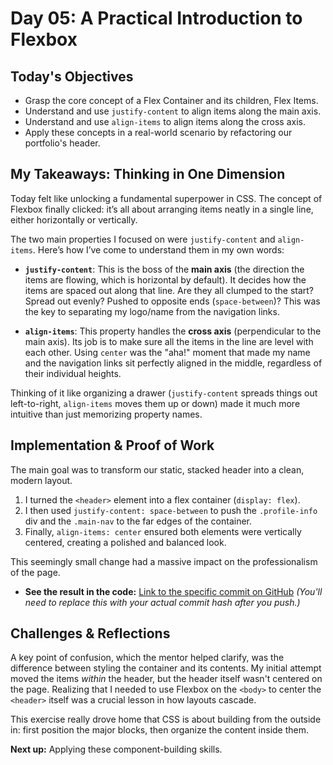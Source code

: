 # Day 05: A Practical Introduction to Flexbox

## Today's Objectives

- Grasp the core concept of a Flex Container and its children, Flex Items.
- Understand and use `justify-content` to align items along the main axis.
- Understand and use `align-items` to align items along the cross axis.
- Apply these concepts in a real-world scenario by refactoring our portfolio's header.

## My Takeaways: Thinking in One Dimension

Today felt like unlocking a fundamental superpower in CSS. The concept of Flexbox finally clicked: it’s all about arranging items neatly in a single line, either horizontally or vertically.

The two main properties I focused on were `justify-content` and `align-items`. Here’s how I’ve come to understand them in my own words:

- **`justify-content`**: This is the boss of the **main axis** (the direction the items are flowing, which is horizontal by default). It decides how the items are spaced out along that line. Are they all clumped to the start? Spread out evenly? Pushed to opposite ends (`space-between`)? This was the key to separating my logo/name from the navigation links.

- **`align-items`**: This property handles the **cross axis** (perpendicular to the main axis). Its job is to make sure all the items in the line are level with each other. Using `center` was the "aha!" moment that made my name and the navigation links sit perfectly aligned in the middle, regardless of their individual heights.

Thinking of it like organizing a drawer (`justify-content` spreads things out left-to-right, `align-items` moves them up or down) made it much more intuitive than just memorizing property names.

## Implementation & Proof of Work

The main goal was to transform our static, stacked header into a clean, modern layout.

1.  I turned the `<header>` element into a flex container (`display: flex`).
2.  I then used `justify-content: space-between` to push the `.profile-info` div and the `.main-nav` to the far edges of the container.
3.  Finally, `align-items: center` ensured both elements were vertically centered, creating a polished and balanced look.

This seemingly small change had a massive impact on the professionalism of the page.

- **See the result in the code:** [Link to the specific commit on GitHub](https://github.com/royweb3dev/FSWeb3/commit/your-commit-hash-here) _(You'll need to replace this with your actual commit hash after you push.)_

## Challenges & Reflections

A key point of confusion, which the mentor helped clarify, was the difference between styling the container and its contents. My initial attempt moved the items _within_ the header, but the header itself wasn't centered on the page. Realizing that I needed to use Flexbox on the `<body>` to center the `<header>` itself was a crucial lesson in how layouts cascade.

This exercise really drove home that CSS is about building from the outside in: first position the major blocks, then organize the content inside them.

**Next up:** Applying these component-building skills.
